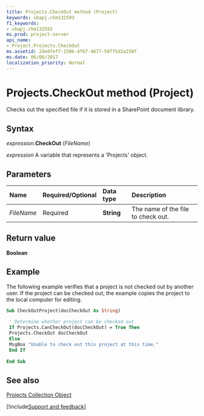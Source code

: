 ```yaml
---
title: Projects.CheckOut method (Project)
keywords: vbapj.chm132593
f1_keywords:
- vbapj.chm132593
ms.prod: project-server
api_name:
- Project.Projects.CheckOut
ms.assetid: 2de8fef7-150b-4f67-4677-507f5d2a258f
ms.date: 06/08/2017
localization_priority: Normal
---
```



# Projects.CheckOut method (Project)

Checks out the specified file if it is stored in a SharePoint document library.


## Syntax

_expression_.**CheckOut** (_FileName_)

_expression_ A variable that represents a 'Projects' object.


## Parameters



|Name|Required/Optional|Data type|Description|
|:-----|:-----|:-----|:-----|
| _FileName_|Required|**String**|The name of the file to check out.|

## Return value

 **Boolean**


## Example

The following example verifies that a project is not checked out by another user. If the project can be checked out, the example copies the project to the local computer for editing.


```vb
Sub CheckOutProject(docCheckOut As String)  
  
 ' Determine whether project can be checked out.  
 If Projects.CanCheckOut(docCheckOut) = True Then  
 Projects.CheckOut docCheckOut  
 Else  
 MsgBox "Unable to check out this project at this time."  
 End If  
  
End Sub
```


## See also


[Projects Collection Object](Project.projects.md)

[!include[Support and feedback](~/includes/feedback-boilerplate.md)]